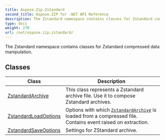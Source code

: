 ```yaml
---
title: Aspose.Zip.Zstandard
second_title: Aspose.ZIP for .NET API Reference
description: The Zstandard namespace contains classes for Zstandard compressed data manipulation
type: docs
weight: 270
url: /net/aspose.zip.zstandard/
---
```

The Zstandard namespace contains classes for Zstandard compressed data manipulation.

## Classes

| Class | Description |
| --- | --- |
| [ZstandardArchive](./zstandardarchive/) | This class represents a Zstandard archive file. Use it to compose Zstandard archives. |
| [ZstandardLoadOptions](./zstandardloadoptions/) | Options with which [`ZstandardArchive`](../aspose.zip.zstandard/zstandardarchive/) is loaded from a compressed file. Contains event raised on extraction. |
| [ZstandardSaveOptions](./zstandardsaveoptions/) | Settings for ZStandard archive. |


